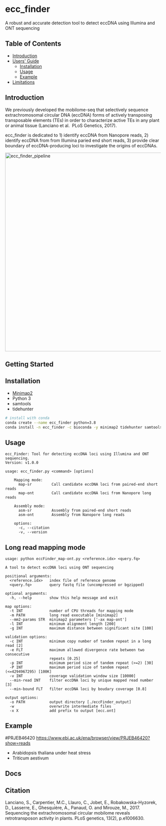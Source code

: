

# ecc_finder
A robust and accurate detection tool to detect eccDNA using Illumina and ONT sequencing

## Table of Contents

- [Introduction](#intro)
- [Users' Guide](#uguide)
  - [Installation](#install)
  - [Usage](#Usage)
  - [Example](#example)
- [Limitations](#limit)

## <a name="intro"></a>Introduction

We previously developed the mobilome-seq that selectively sequence extrachromosomal circular DNA (eccDNA) forms of actively transposing transposable elements (TEs) in order to characterize active TEs in any plant or animal tissue (Lanciano et al.  PLoS Genetics, 2017).

ecc_finder is dedicated to 1) identify eccDNA from Nanopore reads, 2) identify eccDNA from from Illumina paried end short reads, 3) provide clear boundary of eccDNA-producing loci to investigate the origins of eccDNAs.

<img width="641" alt="ecc_finder_pipeline" src="https://user-images.githubusercontent.com/8072119/124471419-20831e80-dd9d-11eb-89ce-49d5493764d5.png">



## Getting Started
## <a name="install"></a>Installation

- [Minimap2](https://github.com/lh3/minimap2)
- Python 3 
- samtools
- tidehunter

```bash
# install with conda
conda create --name ecc_finder python=3.8
conda install -n ecc_finder -c bioconda -y minimap2 tidehunter samtools

```
## <a name="Usage"></a>Usage
```
ecc_Finder: Tool for detecting eccDNA loci using Illumina and ONT sequencing.
Version: v1.0.0

usage: ecc_finder.py <command> [options]
    
    Mapping mode:
      map-sr         Call candidate eccDNA loci from paired-end short reads
      map-ont        Call candidate eccDNA loci from Nanopore long reads
    
    Assembly mode:
      asm-sr         Assembly from paired-end short reads
      asm-ont        Assembly from Nanopore long reads
      
    options:
      -c, --citation  
      -v, --version
```
## <a name="Usage"></a> Long read mapping mode

```
usage: python eccFinder_map-ont.py <reference.idx> <query.fq>

A tool to detect eccDNA loci using ONT sequencing

positional arguments:
  <reference.idx>   index file of reference genome
  <query.fq>        query fastq file (uncompressed or bgzipped)

optional arguments:
  -h, --help        show this help message and exit

map options:
  -t INT            number of CPU threads for mapping mode
  -m PATH           long read executable [minimap2]
  --mm2-params STR  minimap2 parameters ['-ax map-ont']
  -l INT            minimum alignment length [200]
  -g INT            maximum distance between significant site [100]

validation options:
  -c INT            minimum copy number of tandem repeat in a long read [2]
  -e FLT            maximum allowed divergence rate between two consecutive
                    repeats [0.25]
  -p INT            minimum period size of tandem repeat (>=2) [30]
  -P INT            maximum period size of tandem repeat (<=4294967295) [100K]
  -v INT            coverage validation window size [10000]
  --min-read INT    filter eccDNA loci by unique mapped read number [3]
  --min-bound FLT   filter eccDNA loci by boudary coverage [0.8]

output options:
  -o PATH           output directory [./eccFinder_output]
  -w                overwrite intermediate files
  -x X              add prefix to output [ecc.ont]
```

## <a name="example"></a>Example
#PRJEB46420
https://www.ebi.ac.uk/ena/browser/view/PRJEB46420?show=reads
- Arabidopsis thaliana under heat stress 
- Triticum aestivum 

## Docs
## Citation
Lanciano, S., Carpentier, M.C., Llauro, C., Jobet, E., Robakowska-Hyzorek, D., Lasserre, E., Ghesquière, A., Panaud, O. and Mirouze, M., 2017. Sequencing the extrachromosomal circular mobilome reveals retrotransposon activity in plants. PLoS genetics, 13(2), p.e1006630.
